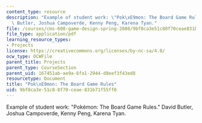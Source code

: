 ```yaml
---
content_type: resource
description: "Example of student work: \"Pok\xE9mon: The Board Game Rules.\" David\
  \ Butler, Joshua Campoverde, Kenny Peng, Karena Tyan."
file: /courses/cms-608-game-design-spring-2008/9bf8ca3e51c88f70ceae831b71f55ff0_bcmp_rules.pdf
file_type: application/pdf
learning_resource_types:
- Projects
license: https://creativecommons.org/licenses/by-nc-sa/4.0/
ocw_type: OCWFile
parent_title: Projects
parent_type: CourseSection
parent_uid: 167451ab-ae9a-6fa1-2944-d8eef3f43ed8
resourcetype: Document
title: "Pok\xE9mon: The Board Game Rules"
uid: 9bf8ca3e-51c8-8f70-ceae-831b71f55ff0
---
```

Example of student work: "Pokémon: The Board Game Rules." David Butler, Joshua Campoverde, Kenny Peng, Karena Tyan.